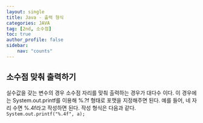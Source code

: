 ```yaml
---
layout: single
title: Java - 출력 형식
categories: JAVA
tag: [2nd, 소수점]
toc: true
author_profile: false
sidebar:
    nav: "counts"
---
```


## 소수점 맞춰 출력하기

실수값을 갖는 변수의 경우 소수점 자리를 맞춰 출력하는 경우가 대다수 이다. 
이 경우에는 System.out.printf를 이용해 %.?f 형태로 포맷을 지정해주면 된다.
예를 들어, 네 자리 수면 %.4f라고 작성하면 된다.
작성 형식은 다음과 같다.
`System.out.printf("%.4f", a);`

<br>
